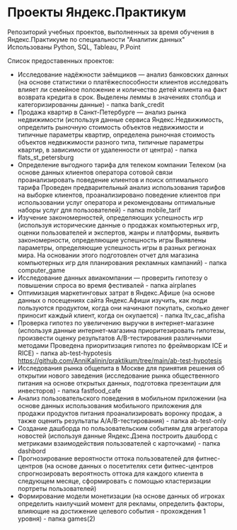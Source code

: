# Проекты Яндекс.Практикум
Репозиторий учебных проектов, выполненных за время обучения в Яндекс.Практикуме по специальности "Аналитик данных"
Использованы Python, SQL, Tableau, P.Point

Список предоставенных проектов:
- Исследование надёжности заёмщиков — анализ банковских данных (на основе статистики о платёжеспособности клиентов исследовать влияет ли семейное положение и количество детей клиента на факт возврата кредита в срок. Выделены леммы в значениях столбца и категоризированны данные) - папка bank_credit 
- Продажа квартир в Санкт-Петербурге — анализ рынка недвижимости	(используя данные сервиса Яндекс.Недвижимость, определить рыночную стоимость объектов недвижимости и типичные параметры квартир, определена рыночная стоимость объектов недвижимости разного типа, типичные параметры квартир, в зависимости от удаленности от центра) - папка flats_st_petersburg
- Определение выгодного тарифа для телеком компании	Телеком	(на основе данных клиентов оператора сотовой связи проанализировать поведение клиентов и поиск оптимального тарифа	Проведен предварительный анализ использования тарифов на выборке клиентов, проанализировано поведение клиентов при использовании услуг оператора и рекомендованы оптимальные наборы услуг для пользователей) - папка mobile_tarif
- Изучение закономерностей, определяющих успешность игр	(используя исторические данные о продажах компьютерных игр, оценки пользователей и экспертов, жанры и платформы, выявить закономерности, определяющие успешность игры 	Выявлены параметры, определяющие успешность игры в разных регионах мира. На основании этого подготовлен отчет для магазина компьютерных игр для планирования рекламных кампаний) - папка computer_game
- Исследование данных авиакомпании — проверить гипотезу о повышении спроса во время фестивалей - папка airplanes
- Оптимизация маркетинговых затрат в Яндекс.Афише	(на основе данных о посещениях сайта Яндекс.Афиши изучить, как люди пользуются продуктом, когда они начинают покупать, сколько денег приносит каждый клиент, когда он окупается) - папка ltv_cac_afisha
- Проверка гипотез по увеличению выручки в интернет-магазине (используя данные интернет-магазина приоритезировать гипотезы, произвести оценку результатов A/B-тестирования различными методами	Проведена приоритизация гипотез по фреймворкам ICE и RICE) - папка ab-test-hypotesis https://github.com/AnniKalinin/praktikum/tree/main/ab-test-hypotesis
- Исследования рынка общепита в Москве для принятия решения об открытии нового заведения	(исследование рынка общественного питания на основе открытых данных, подготовка презентации для инвесторов) - папка fastfood_cafe
- Анализ пользовательского поведения в мобильном приложении	(на основе данных использования мобильного приложения для продажи продуктов питания проанализировать воронку продаж, а также оценить результаты A/A/B-тестирования) - папка ab-test-only
- Создание дашборда по пользовательским событиям для агрегатора новостей	(используя данные Яндекс.Дзена построить дашборд с метриками взаимодействия пользователей с карточками) - папка dashbord
- Прогнозирование вероятности оттока пользователей для фитнес-центров (на основе данных о посетителях сети фитнес-центров спрогнозировать вероятность оттока для каждого клиента в следующем месяце, сформировать с помощью кластеризации портреты пользователей)
- Формирование модели монетизации (на основе данных об игроках определить наилучший момент для рекламы, определить факторы, влияющие на достижение целевого события - прохождения 1 уровня) - папка games(2)
